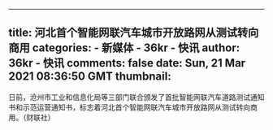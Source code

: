 
---
title: 河北首个智能网联汽车城市开放路网从测试转向商用
categories: 
    - 新媒体
    - 36kr - 快讯
author: 36kr - 快讯
comments: false
date: Sun, 21 Mar 2021 08:36:50 GMT
thumbnail: 
---

<div>   
日前，沧州市工业和信息化局等三部门联合颁发了首批智能网联汽车道路测试通知书和示范运营通知书，标志着河北首个智能网联汽车城市开放路网从测试转向商用。（财联社）  
</div>
            